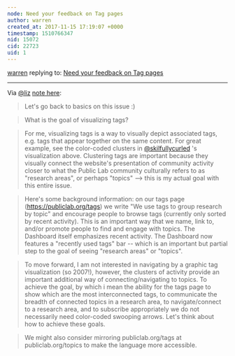 ```yaml
---
node: Need your feedback on Tag pages
author: warren
created_at: 2017-11-15 17:19:07 +0000
timestamp: 1510766347
nid: 15072
cid: 22723
uid: 1
---
```




[warren](../profile/warren) replying to: [Need your feedback on Tag pages](../notes/tommystyles/10-20-2017/need-your-feedback-on-tag-pages)

----
Via [@liz](/profile/liz) [note here](https://github.com/publiclab/plots2/issues/1502#issuecomment-344621402):

> Let's go back to basics on this issue :)

> What is the goal of visualizing tags?

> For me, visualizing tags is a way to visually depict associated tags, e.g. tags that appear together on the same content. For great example, see the color-coded clusters in [@skilfullycurled](/profile/skilfullycurled) 's visualization above. Clustering tags are important because they visually connect the website's presentation of community activity closer to what the Public Lab community culturally refers to as "research areas", or perhaps "topics" --> this is my actual goal with this entire issue.

> Here's some background information: on our tags page (https://publiclab.org/tags) we write "We use tags to group research by topic" and encourage people to browse tags (currently only sorted by recent activity). This is an important way that we name, link to, and/or promote people to find and engage with topics. The Dashboard itself emphasizes recent activity. The Dashboard now features a "recently used tags" bar -- which is an important but partial step to the goal of seeing "research areas" or "topics".

> To move forward, I am not interested in navigating by a graphic tag visualization (so 2007!), however, the clusters of activity provide an important additional way of connecting/navigating to topics. To achieve the goal, by which i mean the ability for the tags page to show which are the most interconnected tags, to communicate the breadth of connected topics in a research area, to navigate/connect to a research area, and to subscribe appropriately we do not necessarily need color-coded swooping arrows. Let's think about how to achieve these goals.

> We might also consider mirroring publiclab.org/tags at publiclab.org/topics to make the language more accessible.